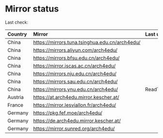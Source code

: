 <script src="./time.js"></script>
# Mirror status
Last check: <script type="text/javascript">localize(1687756809.2757483);</script>

|Country|Mirror|Last update|
|:------|:-----|:----------|
|China|https://mirrors.tuna.tsinghua.edu.cn/arch4edu/|<script type="text/javascript">localize(1687718469);</script>|
|China|https://mirrors.aliyun.com/arch4edu/|<script type="text/javascript">localize(1687674859);</script>|
|China|https://mirrors.bfsu.edu.cn/arch4edu/|<script type="text/javascript">localize(1687718469);</script>|
|China|https://mirror.iscas.ac.cn/arch4edu/|<script type="text/javascript">localize(1687718469);</script>|
|China|https://mirrors.nju.edu.cn/arch4edu/|<script type="text/javascript">localize(1687674859);</script>|
|China|https://mirrors.sau.edu.cn/arch4edu/|<script type="text/javascript">localize(1673850842);</script>|
|China|https://mirrors.ynu.edu.cn/arch4edu/|ReadTimeout|
|Austria|https://at.arch4edu.mirror.kescher.at/|<script type="text/javascript">localize(1687718469);</script>|
|France|https://mirror.lesviallon.fr/arch4edu/|<script type="text/javascript">localize(1687718469);</script>|
|Germany|https://pkg.fef.moe/arch4edu/|<script type="text/javascript">localize(1687718469);</script>|
|Germany|https://de.arch4edu.mirror.kescher.at/|<script type="text/javascript">localize(1687718469);</script>|
|Germany|https://mirror.sunred.org/arch4edu/|<script type="text/javascript">localize(1687718469);</script>|

<script src="./tablefilter/tablefilter.js"></script>
<script src="./table.js"></script>